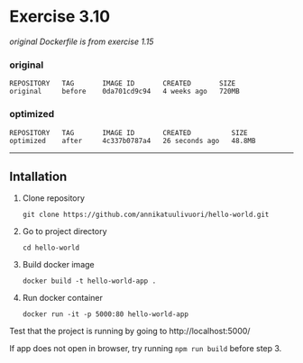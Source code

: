 # Exercise 3.10
*original Dockerfile is from exercise 1.15*
### original
```
REPOSITORY   TAG       IMAGE ID       CREATED       SIZE
original     before    0da701cd9c94   4 weeks ago   720MB
```

### optimized
```
REPOSITORY   TAG       IMAGE ID       CREATED          SIZE
optimized    after     4c337b0787a4   26 seconds ago   48.8MB
```
---
## Intallation

1. Clone repository
	```
	git clone https://github.com/annikatuulivuori/hello-world.git
	```

2. Go to project directory
	```
	cd hello-world
	```

3. Build docker image
	```
	docker build -t hello-world-app .
	```

4. Run docker container
	```
	docker run -it -p 5000:80 hello-world-app
	```

Test that the project is running by going to http://localhost:5000/

If app does not open in browser, try running `npm run build` before step 3.